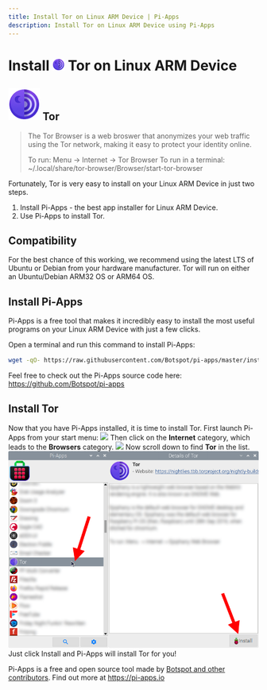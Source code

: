 ```yaml
---
title: Install Tor on Linux ARM Device | Pi-Apps
description: Install Tor on Linux ARM Device using Pi-Apps
---
```

<div class="simple-install-content content">

# Install <img src="/img/app-icons/Tor/icon-64.png" height=24> Tor on Linux ARM Device

## <img src="/img/app-icons/Tor/icon-64.png"> Tor
> The Tor Browser is a web broswer that anonymizes your web traffic using the Tor network, making it easy to protect your identity online.
> 
> To run: Menu -> Internet -> Tor Browser
> To run in a terminal: ~/.local/share/tor-browser/Browser/start-tor-browser

Fortunately, Tor is very easy to install on your Linux ARM Device in just two steps.
1. Install Pi-Apps - the best app installer for Linux ARM Device.
2. Use Pi-Apps to install Tor.
</div>
<div class="simple-install-content content">

## Compatibility
For the best chance of this working, we recommend using the latest LTS of Ubuntu or Debian from your hardware manufacturer.
Tor will run on either an Ubuntu/Debian ARM32 OS or ARM64 OS.
</div>
<div class="simple-install-content content">

## Install Pi-Apps

Pi-Apps is a free tool that makes it incredibly easy to install the most useful programs on your Linux ARM Device with just a few clicks.

Open a terminal and run this command to install Pi-Apps:
```bash
wget -qO- https://raw.githubusercontent.com/Botspot/pi-apps/master/install | bash
```
Feel free to check out the Pi-Apps source code here: https://github.com/Botspot/pi-apps
</div>
<div class="simple-install-content content">

## Install Tor

Now that you have Pi-Apps installed, it is time to install Tor.
First launch Pi-Apps from your start menu:
<img src="/img/start-menu.png">
Then click on the <b>Internet</b> category, which leads to the <b>Browsers</b> category.
<img src="/img/category-selections/Browsers.png">
Now scroll down to find <b>Tor</b> in the list.
<img src="/img/app-icons/Tor/app-selection.png">
Just click Install and Pi-Apps will install Tor for you!
</div>
<div class="simple-install-content content">

Pi-Apps is a free and open source tool made by [Botspot and other contributors](/about/#contributors). Find out more at https://pi-apps.io
</div>
